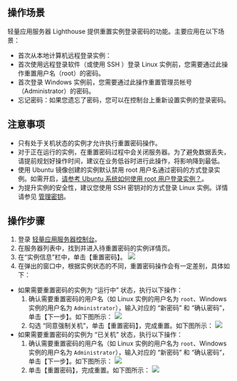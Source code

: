 ## 操作场景

轻量应用服务器 Lighthouse 提供重置实例登录密码的功能。主要应用在以下场景：
- 首次从本地计算机远程登录实例：
 - 首次使用远程登录软件（或使用 SSH ）登录 Linux 实例前，您需要通过此操作重置用户名（root）的密码。
 - 首次登录 Windows 实例前，您需要通过此操作重置管理员帐号（Administrator）的密码。
- 忘记密码：如果您遗忘了密码，您可以在控制台上重新设置实例的登录密码。

## 注意事项
- 只有处于关机状态的实例才允许执行重置密码操作。
- 对于正在运行的实例，在重置密码过程中会关闭服务器。为了避免数据丢失，请提前规划好操作时间，建议在业务低谷时进行此操作，将影响降到最低。
- 使用 Ubuntu 镜像创建的实例默认禁用 root 用户名通过密码的方式登录实例。如需开启，[请参考 Ubuntu 系统如何使用 root 用户登录实例？](https://cloud.tencent.com/document/product/1207/44569#ubuntu-.E7.B3.BB.E7.BB.9F.E5.A6.82.E4.BD.95.E4.BD.BF.E7.94.A8-root-.E7.94.A8.E6.88.B7.E7.99.BB.E5.BD.95.E5.AE.9E.E4.BE.8B.EF.BC.9F)。
- 为提升实例的安全性，建议您使用 SSH 密钥对的方式登录 Linux 实例。详情请参见 [管理密钥](https://cloud.tencent.com/document/product/1207/44573)。
 
## 操作步骤

1. 登录 [轻量应用服务器控制台](https://console.cloud.tencent.com/lighthouse/instance/index)。
2. 在服务器列表中，找到并进入待重置密码的实例详情页。
3. 在“实例信息”栏中，单击【重置密码】。
![](https://main.qcloudimg.com/raw/4c8a65aad6043759037f68bd299a3db9.png)
4. 在弹出的窗口中，根据实例状态的不同，重置密码操作会有一定差别，具体如下：
 - 如果需要重置密码的实例为 “运行中” 状态，执行以下操作：
    1. 确认需要重置密码的用户名（如 Linux 实例的用户名为 `root`、Windows 实例的用户名为 `Administrator`），输入对应的 “新密码” 和 “确认密码”，单击【下一步】。如下图所示：
    ![](https://main.qcloudimg.com/raw/c2c55b2f2cd11119b0f7a4e7f6b258f9.png)
    2. 勾选 “同意强制关机”，单击【重置密码】，完成重置。如下图所示：
     ![](https://main.qcloudimg.com/raw/3c231691a403eae15d3ed1edd389b4f4.png)
 - 如果需要重置密码的实例为 “已关机” 状态，执行以下操作：
    1. 确认需要重置密码的用户名（如 Linux 实例的用户名为 `root`、Windows 实例的用户名为 `Administrator`），输入对应的 “新密码” 和 “确认密码”，单击【下一步】。如下图所示：
	  ![](https://main.qcloudimg.com/raw/f0a9390354e10bad6d7f1341c4fb390b.png)
    2. 单击【重置密码】，完成重置。如下图所示：
	  ![](https://main.qcloudimg.com/raw/0af4b5447496d548852caa81c9fd53d7.png)


